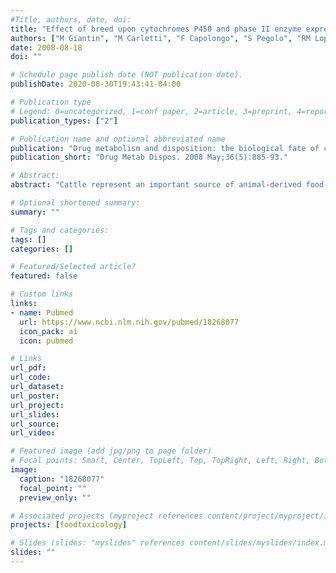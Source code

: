 ```yaml
---
#Title, authors, date, doi:
title: "Effect of breed upon cytochromes P450 and phase II enzyme expression in cattle liver."
authors: ["M Giantin", "M Carletti", "F Capolongo", "S Pegolo", "RM Lopparelli", "F Gusson", "C Nebbia", "M Cantiello", "P Martin", "T Pineau", "M Dacasto"]
date: 2008-08-18
doi: ""

# Schedule page publish date (NOT publication date).
publishDate: 2020-08-30T19:43:41-04:00

# Publication type
# Legend: 0=uncategorized, 1=conf paper, 2=article, 3=preprint, 4=report, 5=book, 6=book chapter, 7=thesis, 8=patent
publication_types: ["2"]

# Publication name and optional abbreviated name
publication: "Drug metabolism and disposition: the biological fate of chemicals"
publication_short: "Drug Metab Dispos. 2008 May;36(5):885-93."

# Abstract:
abstract: "Cattle represent an important source of animal-derived food-products; nonetheless, our knowledge about the expression of drug-metabolizing enzymes (DMEs) in present and other food-producing animals still remains superficial, despite the obvious toxicological consequences. Breed represents an internal factor that modulates DME expression and catalytic activity. In the present work, the effect of breed upon relevant phase I and phase II DMEs was investigated at the pretranscriptional and post-translational levels in male Charolais (CH), Piedmontese (PM) and Blonde d'Aquitaine (BA) cattle. Because specific substrates for cattle have not yet been identified, the breed effect upon specific cytochrome P450 (P450), UDP-glucuronosyltransferase (UGT), or glutathione S-transferase (GST) DMEs, in terms of catalytic activity, was determined by using human marker substrates. Among P450s, benzphetamine N-demethylase, 16beta-, 6beta-, and 2beta-testosterone hydroxylase, aniline and p-nitrophenol hydroxylase, and alpha-naphthol and p-nitrophenol UGT activities were significantly higher in CH; in contrast, lower levels of CYP1A1-, CYP1A2-, CYP2B6-, CYP2C9-, CYP2C18-, CYP3A4-, and UGT1A1-like mRNAs were noticed, with CH < PM < or = BA as a trend. CYP2B and CYP3A mRNA results were confirmed with immunoblotting, too. As regards conjugative DMEs, UGT1A6-like mRNA levels were consistent with respective catalytic activities. Both 1-chloro-2,4-dinitrobenzene and 3,4-dichloronitrobenzene GST activities were higher in BA, and these results agreed with GSTA1-, GSTM1-, and GSTP1-like mRNA amounts. Correlation analysis between catalytic activities and mRNAs showed either significant or uneven results, depending on the substrate. These findings confirm previous data obtained in laboratory species; however, further studies are required to ascribe this behavior to pretranscriptional or post-translational phenomena."

# Optional shortened summary:
summary: ""

# Tags and categories:
tags: []
categories: []

# Featured/Selected article?
featured: false

# Custom links
links:
- name: Pubmed
  url: https://www.ncbi.nlm.nih.gov/pubmed/18268077
  icon_pack: ai
  icon: pubmed

# Links
url_pdf:
url_code:
url_dataset:
url_poster:
url_project:
url_slides:
url_source:
url_video:

# Featured image (add jpg/png to page folder)
# Focal points: Smart, Center, TopLeft, Top, TopRight, Left, Right, BottomLeft, Bottom, BottomRight
image: 
  caption: "18268077"
  focal_point: ""
  preview_only: ""

# Associated projects (myproject references content/project/myproject/index.md)
projects: [foodtoxicology]

# Slides (slides: "myslides" references content/slides/myslides/index.md)
slides: ""
---
```

